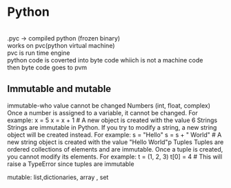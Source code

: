 <h1>Python</h1> <br>
 .pyc -> compiled python (frozen binary) <br>
 works on pvc(python virtual machine)<br>
 pvc is run time engine<br>
 python code is coverted into byte code whiich is not a machine code<br>
 then byte code goes to pvm
 <h2>Immutable and mutable</h2>
 <p>immutable-who value cannot be changed
 Numbers (int, float, complex)
Once a number is assigned to a variable, it cannot be changed. For example:
 x = 5
x = x + 1  # A new object is created with the value 6
 Strings
Strings are immutable in Python. If you try to modify a string, a new string object will be created instead. For example:
s = "Hello"
 s = s + " World"  # A new string object is created with the value "Hello World"p
Tuples
 Tuples are ordered collections of elements and are immutable. Once a tuple is created, you cannot modify its elements. For example:
 t = (1, 2, 3)
t[0] = 4  # This will raise a TypeError since tuples are immutable

 mutable: list,dictionaries, array , set</p>
